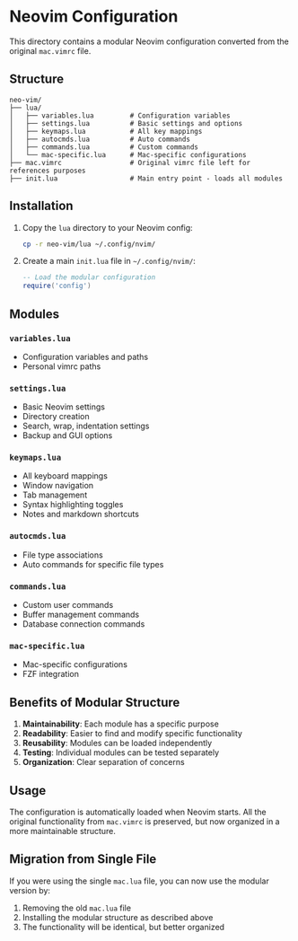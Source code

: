 # Neovim Configuration

This directory contains a modular Neovim configuration converted from the original `mac.vimrc` file.

## Structure

```
neo-vim/
├── lua/
│   ├── variables.lua         # Configuration variables
│   ├── settings.lua          # Basic settings and options
│   ├── keymaps.lua           # All key mappings
│   ├── autocmds.lua          # Auto commands
│   ├── commands.lua          # Custom commands
│   └── mac-specific.lua      # Mac-specific configurations
├── mac.vimrc                 # Original vimrc file left for references purposes
├── init.lua                  # Main entry point - loads all modules
```

## Installation

1. Copy the `lua` directory to your Neovim config:

   ```bash
   cp -r neo-vim/lua ~/.config/nvim/
   ```

2. Create a main `init.lua` file in `~/.config/nvim/`:
   ```lua
   -- Load the modular configuration
   require('config')
   ```

## Modules

### `variables.lua`

- Configuration variables and paths
- Personal vimrc paths

### `settings.lua`

- Basic Neovim settings
- Directory creation
- Search, wrap, indentation settings
- Backup and GUI options

### `keymaps.lua`

- All keyboard mappings
- Window navigation
- Tab management
- Syntax highlighting toggles
- Notes and markdown shortcuts

### `autocmds.lua`

- File type associations
- Auto commands for specific file types

### `commands.lua`

- Custom user commands
- Buffer management commands
- Database connection commands

### `mac-specific.lua`

- Mac-specific configurations
- FZF integration

## Benefits of Modular Structure

1. **Maintainability**: Each module has a specific purpose
2. **Readability**: Easier to find and modify specific functionality
3. **Reusability**: Modules can be loaded independently
4. **Testing**: Individual modules can be tested separately
5. **Organization**: Clear separation of concerns

## Usage

The configuration is automatically loaded when Neovim starts. All the original functionality from `mac.vimrc` is preserved, but now organized in a more maintainable structure.

## Migration from Single File

If you were using the single `mac.lua` file, you can now use the modular version by:

1. Removing the old `mac.lua` file
2. Installing the modular structure as described above
3. The functionality will be identical, but better organized
